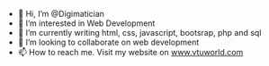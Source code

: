- 👋 Hi, I’m @Digimatician
- 👀 I’m interested in Web Development
- 🌱 I’m currently writing html, css, javascript, bootsrap, php and sql
- 💞️ I’m looking to collaborate on web development
- 📫 How to reach me. Visit my website on www.vtuworld.com

<!---
Albertibase/Albertibase is a ✨ special ✨ repository because its `README.md` (this file) appears on your GitHub profile.
You can click the Preview link to take a look at your changes.
--->
